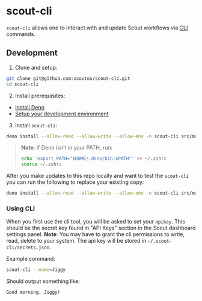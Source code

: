 # scout-cli

`scout-cli` allows one to interact with and update Scout workflows via
[CLI](https://en.wikipedia.org/wiki/Command-line_interface) commands.

## Development

1. Clone and setup:

```bash
git clone git@github.com:scoutos/scout-cli.git
cd scout-cli
```

2. Install prerequisites:

- [Install Deno](https://docs.deno.com/runtime/getting_started/installation/)
- [Setup your development environment](https://docs.deno.com/runtime/getting_started/setup_your_environment/)

3. Install `scout-cli`:

```bash
deno install --allow-read --allow-write --allow-env -n scout-cli src/main.ts --global
```

> **Note**: If Deno isn't in your PATH, run:
>
> ```bash
> echo 'export PATH="$HOME/.deno/bin:$PATH"' >> ~/.zshrc
> source ~/.zshrc
> ```

After you make updates to this repo locally and want to test the `scout-cli` you can run the following to replace your existing copy:

```bash
deno install --allow-read --allow-write --allow-env -n scout-cli src/main.ts --global -f
```

### Using CLI

When you first use the cli tool, you will be asked to set your `apikey`. This should be the secret key found in "API Keys" section in the Scout dashboard settings panel. **Note**: You may have to grant the cli permissions to write, read, delete to your system. The api key will be stored in `~/.scout-cli/secrets.json`.

Example command:

```bash
scout-cli --name=Jiggy
```

Should output something like:

```
Good morning, Jiggy!
```
